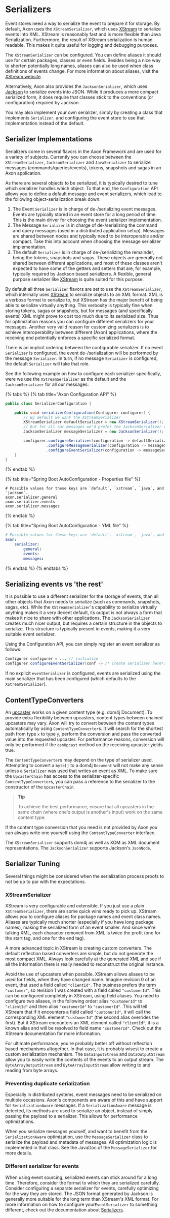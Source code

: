 # Serializers

Event stores need a way to serialize the event to prepare it for storage. 
By default, Axon uses the `XStreamSerializer`,
which uses [XStream](http://x-stream.github.io/) to serialize events into XML. 
XStream is reasonably fast and is more flexible than Java Serialization. 
Furthermore, the result of XStream serialization is human readable.
This makes it quite useful for logging and debugging purposes.

The `XStreamSerializer` can be configured. 
You can define aliases it should use for certain packages, classes or even fields. 
Besides being a nice way to shorten potentially long names, aliases can also be used when class definitions of events change. 
For more information about aliases, visit the [XStream website](http://x-stream.github.io/).

Alternatively, Axon also provides the `JacksonSerializer`,
 which uses [Jackson](https://github.com/FasterXML/jackson) to serialize events into JSON. 
While it produces a more compact serialized form,
 it does require that classes stick to the conventions \(or configuration\) required by Jackson.

You may also implement your own serializer, simply by creating a class that implements `Serializer`,
 and configuring the event store to use that implementation instead of the default.

## Serializer Implementations

Serializers come in several flavors in the Axon Framework and are used for a variety of subjects. 
Currently you can choose between the `XStreamSerializer`,
 `JacksonSerializer` and `JavaSerializer` to serialize messages \(commands/queries/events\), tokens,
  snapshots and sagas in an Axon application.

As there are several objects to be serialized, it is typically desired to tune which serializer handles which object. 
To that end, the `Configuration` API allows you to define a default message and event serializers,
which lead to the following object-serialization break down:

1. The Event `Serializer` is in charge of de-/serializing event messages. 
Events are typically stored in an event store for a long period of time. 
This is the main driver for choosing the event serializer implementation.
2. The Message `Serializer` is in charge of de-/serializing the command and query messages \(used in a distributed application setup\). 
Messages are shared between nodes and typically need to be interoperable and/or compact. 
Take this into account when choosing the message serializer implementation. 
3. The default `Serializer` is in charge of de-/serializing the remainder, being the tokens, snapshots and sagas. 
These objects are generally not shared between different applications, and most of these classes aren't expected to have some of the getters and setters that are, for example, typically required by Jackson based serializers. 
A flexible, general purpose serializer like [XStream](http://x-stream.github.io/) is quite suited for this purpose.

By default all three `Serializer` flavors are set to use the `XStreamSerializer`,
which internally uses [XStream](http://x-stream.github.io/) to serialize objects to an XML format. 
XML is a verbose format to serialize to, but XStream has the major benefit of being able to serialize virtually anything. 
This verbosity is typically fine when storing tokens, sagas or snapshots,
 but for messages \(and specifically events\) XML might prove to cost too much due to its serialized size. 
Thus for optimization reasons you can configure different serializers for your messages. 
Another very valid reason for customizing serializers is to achieve interoperability between different \(Axon\) applications,
 where the receiving end potentially enforces a specific serialized format.

There is an implicit ordering between the configurable serializer. 
If no event `Serializer` is configured, the event de-/serialization will be performed by the message `Serializer`. 
In turn, if no message `Serializer` is configured, the default `Serializer` will take that role.

See the following example on how to configure each serializer specifically,
 were we use the `XStreamSerializer` as the default and the `JacksonSerializer` for all our messages:

{% tabs %}
{% tab title="Axon Configuration API" %}
```java
public class SerializerConfiguration {

    public void serializerConfiguration(Configurer configurer) {
        // By default we want the XStreamSerializer
        XStreamSerializer defaultSerializer = new XStreamSerializer();
        // But for all our messages we'd prefer the JacksonSerializer due to JSON its smaller format
        JacksonSerializer messageSerializer = new JacksonSerializer();

        configurer.configureSerializer(configuration -> defaultSerializer)
                  .configureMessageSerializer(configuration -> messageSerializer)
                  .configureEventSerializer(configuration -> messageSerializer);
    }
}
```
{% endtab %}

{% tab title="Spring Boot AutoConfiguration - Properties file" %}
```text
# Possible values for these keys are `default`, `xstream`, `java`, and `jackson`.
axon.serializer.general
axon.serializer.events
axon.serializer.messages
```
{% endtab %}

{% tab title="Spring Boot AutoConfiguration - YML file" %}
```yaml
# Possible values for these keys are `default`, `xstream`, `java`, and `jackson`.
axon:
    serializer:
        general: 
        events: 
        messages:
```
{% endtab %}
{% endtabs %}

## Serializing events vs 'the rest'

It is possible to use a different serializer for the storage of events,
than all other objects that Axon needs to serialize \(such as commands, snapshots, sagas, etc\). 
While the `XStreamSerializer`'s capability to serialize virtually anything makes it a very decent default,
its output is not always a form that makes it nice to share with other applications. 
The `JacksonSerializer` creates much nicer output, but requires a certain structure in the objects to serialize. 
This structure is typically present in events, making it a very suitable event serializer.

Using the Configuration API, you can simply register an event serializer as follows:

```java
Configurer configurer = ... // initialize
configurer.configureEventSerializer(conf -> /* create serializer here*/);
```

If no explicit `eventSerializer` is configured, events are serialized using the main serializer that has been configured
\(which defaults to the `XStreamSerializer`\).

## ContentTypeConverters

An [upcaster](versioning-events.md#event-upcasting) works on a given content type \(e.g. dom4j Document\). 
To provide extra flexibility between upcasters, content types between chained upcasters may vary. 
Axon will try to convert between the content types automatically by using `ContentTypeConverter`s. 
It will search for the shortest path from type `x` to type `y`,
 perform the conversion and pass the converted value into the requested upcaster. 
For performance reasons, conversion will only be performed if the `canUpcast` method on the receiving upcaster yields true.

The `ContentTypeConverter`s may depend on the type of serializer used. 
Attempting to convert a `byte[]` to a dom4j `Document` will not make any sense unless a `Serializer` was used that writes an event as XML. 
To make sure the `UpcasterChain` has access to the serializer-specific `ContentTypeConverter`s,
 you can pass a reference to the serializer to the constructor of the `UpcasterChain`.

> **Tip**
>
> To achieve the best performance,
> ensure that all upcasters in the same chain \(where one's output is another's input\) work on the same content type.

If the content type conversion that you need is not provided by Axon you can always write one yourself using the `ContentTypeConverter` interface.

The `XStreamSerializer` supports dom4j as well as XOM as XML document representations. 
The `JacksonSerializer` supports Jackson's `JsonNode`.

## Serializer Tuning

Several things might be considered when the serialization process proofs to not be up to par with the expectations. 

### XStreamSerializer

XStream is very configurable and extensible. If you just use a plain `XStreamSerializer`,
 there are some quick wins ready to pick up. 
XStream allows you to configure aliases for package names and event class names. 
Aliases are typically much shorter \(especially if you have long package names\),
 making the serialized form of an event smaller. 
And since we're talking XML, each character removed from XML is twice the profit 
 \(one for the start tag, and one for the end tag\).

A more advanced topic in XStream is creating custom converters. 
The default reflection based converters are simple, but do not generate the most compact XML. 
Always look carefully at the generated XML and see if all the information there is really needed to reconstruct the original instance.

Avoid the use of upcasters when possible. XStream allows aliases to be used for fields, when they have changed name. 
Imagine revision 0 of an event, that used a field called `"clientId"`. 
The business prefers the term `"customer"`, so revision 1 was created with a field called `"customerId"`. 
This can be configured completely in XStream, using field aliases. 
You need to configure two aliases, in the following order: 
 alias `"customerId"` to `"clientId"` and then alias `"customerId"` to `"customerId"`. 
This will tell XStream that if it encounters a field called `"customerId"`,
 it will call the corresponding XML element `"customerId"` \(the second alias overrides the first\). 
But if XStream encounters an XML element called `"clientId"`,
 it is a known alias and will be resolved to field name `"customerId"`. 
Check out the XStream documentation for more information.

For ultimate performance, you're probably better off without reflection based mechanisms altogether. 
In that case, it is probably wisest to create a custom serialization mechanism. 
The `DataInputStream` and `DataOutputStream` allow you to easily write the contents of the events to an output stream. 
The `ByteArrayOutputStream` and `ByteArrayInputStream` allow writing to and reading from byte arrays.

### Preventing duplicate serialization

Especially in distributed systems, event messages need to be serialized on multiple occasions. 
Axon's components are aware of this and have support for `SerializationAware` messages. 
If a `SerializationAware` message is detected, its methods are used to serialize an object,
 instead of simply passing the payload to a serializer. This allows for performance optimizations.

When you serialize messages yourself, and want to benefit from the `SerializationAware` optimization,
 use the `MessageSerializer` class to serialize the payload and metadata of messages. 
All optimization logic is implemented in that class. See the JavaDoc of the `MessageSerializer` for more details.

### Different serializer for events

When using event sourcing, serialized events can stick around for a long time. 
Therefore, consider the format to which they are serialized carefully. 
Consider configuring a separate serializer for events, carefully optimizing for the way they are stored. 
The JSON format generated by Jackson is generally more suitable for the long term than XStream's XML format. 
For more information on how to configure your`EventSerializer` to something different,
check out the documentation about [Serializers](serializers.md). 

